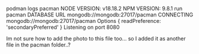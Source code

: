 podman logs pacman
NODE VERSION:
v18.18.2
NPM  VERSION:
9.8.1
run pacman
DATABASE URL  mongodb://mongodb:27017/pacman
CONNECTING  mongodb://mongodb:27017/pacman
Options  { readPreference: 'secondaryPreferred' }
Listening on port 8080


Im not sure how to add the photo to this file too... so I added it as another file in the pacman folder..?
